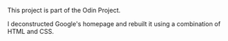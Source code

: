 This project is part of the Odin Project.

I deconstructed Google's homepage and rebuilt it using a combination of HTML and CSS. 
 